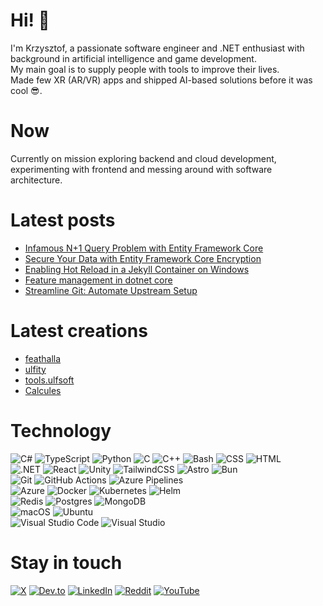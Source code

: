 # Hi! 👋
I'm Krzysztof, a passionate software engineer and .NET enthusiast with background in artificial intelligence and game development. \
My main goal is to supply people with tools to improve their lives. \
Made few XR (AR/VR) apps and shipped AI-based solutions before it was cool 😎.

# Now
Currently on mission exploring backend and cloud development, experimenting with frontend and messing around with software architecture.

# Latest posts
<!-- LATEST_BLOG_POSTS:START -->
- [Infamous N+1 Query Problem with Entity Framework Core](https://pathofengineer.com/posts/infamous-n1-query-problem-with-entity-framework-core/)
- [Secure Your Data with Entity Framework Core Encryption](https://pathofengineer.com/posts/secure-your-data-with-entity-framework-core-encryption/)
- [Enabling Hot Reload in a Jekyll Container on Windows](https://pathofengineer.com/posts/enabling-hot-reload-in-a-jekyll-container-on-windows/)
- [Feature management in dotnet core](https://pathofengineer.com/posts/feature-management-in-dotnet-core/)
- [Streamline Git: Automate Upstream Setup](https://pathofengineer.com/posts/streamline-git-automate-upstream-setup/)
<!-- LATEST_BLOG_POSTS:END -->

# Latest creations
- [feathalla](http://feathalla.com/)
- [ulfity](http://ulfity.com/)
- [tools.ulfsoft](https://tools.ulfsoft.com/)
- [Calcules](https://calcul.es/)

# Technology
![C#](https://custom-icon-badges.demolab.com/badge/C%23-%23239120.svg?logo=cshrp&logoColor=white)
![TypeScript](https://img.shields.io/badge/TypeScript-3178C6?logo=typescript&logoColor=fff)
![Python](https://img.shields.io/badge/Python-3776AB?logo=python&logoColor=fff)
![C](https://img.shields.io/badge/C-00599C?logo=c&logoColor=white)
![C++](https://img.shields.io/badge/C++-%2300599C.svg?logo=c%2B%2B&logoColor=white)
![Bash](https://img.shields.io/badge/Bash-4EAA25?logo=gnubash&logoColor=fff)
![CSS](https://img.shields.io/badge/CSS-1572B6?logo=css3&logoColor=fff)
![HTML](https://img.shields.io/badge/HTML-%23E34F26.svg?logo=html5&logoColor=white) \
![.NET](https://img.shields.io/badge/.NET-512BD4?logo=dotnet&logoColor=fff)
![React](https://img.shields.io/badge/React-%2320232a.svg?logo=react&logoColor=%2361DAFB)
![Unity](https://img.shields.io/badge/Unity-%23000000.svg?logo=unity&logoColor=white)
![TailwindCSS](https://img.shields.io/badge/Tailwind%20CSS-%2338B2AC.svg?logo=tailwind-css&logoColor=white)
![Astro](https://img.shields.io/badge/Astro-BC52EE?logo=astro&logoColor=fff) 
![Bun](https://img.shields.io/badge/Bun-000?logo=bun&logoColor=fff) \
![Git](https://img.shields.io/badge/Git-F05032?logo=git&logoColor=fff)
![GitHub Actions](https://img.shields.io/badge/GitHub_Actions-2088FF?logo=github-actions&logoColor=white)
![Azure Pipelines](https://img.shields.io/badge/Azure%20Pipelines-2560E0?logo=azurepipelines&logoColor=fff) \
![Azure](https://img.shields.io/badge/Azure-%230072C6.svg?logo=microsoftazure&logoColor=white)
![Docker](https://img.shields.io/badge/Docker-2496ED?logo=docker&logoColor=fff)
![Kubernetes](https://img.shields.io/badge/Kubernetes-326CE5?logo=kubernetes&logoColor=fff)
![Helm](https://img.shields.io/badge/Helm-0F1689?logo=helm&logoColor=fff) \
![Redis](https://img.shields.io/badge/Redis-%23DD0031.svg?logo=redis&logoColor=white)
![Postgres](https://img.shields.io/badge/Postgres-%23316192.svg?logo=postgresql&logoColor=white)
![MongoDB](https://img.shields.io/badge/MongoDB-%234ea94b.svg?logo=mongodb&logoColor=white) \
![macOS](https://img.shields.io/badge/macOS-000000?logo=apple&logoColor=F0F0F0)
![Ubuntu](https://img.shields.io/badge/Ubuntu-E95420?logo=ubuntu&logoColor=white) \
![Visual Studio Code](https://img.shields.io/badge/Visual%20Studio%20Code-0078d7.svg?logo=visual-studio-code&logoColor=white)
![Visual Studio](https://img.shields.io/badge/Visual%20Studio-5C2D91.svg?&logo=visual-studio&logoColor=white)

# Stay in touch

[![X](https://img.shields.io/badge/kbegiedza_eu-%23000000.svg?logo=X&logoColor=white)](https://x.com/kbegiedza_eu)
[![Dev.to](https://img.shields.io/badge/Dev.to-0A0A0A?logo=devdotto&logoColor=white)](https://dev.to/kbegiedza)
[![LinkedIn](https://img.shields.io/badge/krzysztof--begiedza-%230077B5.svg?logo=linkedin&logoColor=white)](https://www.linkedin.com/in/krzysztof-begiedza/)
[![Reddit](https://img.shields.io/badge/kbegiedza-FF4500?logo=reddit&logoColor=white)](https://www.reddit.com/user/kbegiedza)
[![YouTube](https://img.shields.io/badge/kbegiedza-%23FF0000.svg?logo=YouTube&logoColor=white)](https://www.youtube.com/channel/UCQWEdF2GrA9rgQgnbGmW0uQ)

